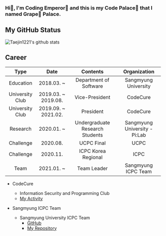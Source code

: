 ### Hi👋, I'm Coding Emperor🤴 and this is my Code Palace🏰 that I named Grape:grapes: Palace.

<!--
**Taejin1221/Taejin1221** is a ✨ _special_ ✨ repository because its `README.md` (this file) appears on your GitHub profile.

Here are some ideas to get you started:

- 🔭 I’m currently working on ...
- 🌱 I’m currently learning ...
- 👯 I’m looking to collaborate on ...
- 🤔 I’m looking for help with ...
- 💬 Ask me about ...
- 📫 How to reach me: ...
- 😄 Pronouns: ...
- ⚡ Fun fact: ...
-->

## My GitHub Status
![Taejin1221's github stats](https://github-readme-stats.vercel.app/api?username=taejin1221&show_icons=true&theme=graywhite&include_all_commits=true)

## Career
| Type            | Date                | Contents                        | Organization                  |
|:---------------:|:-------------------:|:-------------------------------:|:-----------------------------:|
| Education       | 2018.03. ~          | Department of Software          | Sangmyung University          |
| University Club | 2019.03. ~ 2019.08. | Vice-President                  | CodeCure                      |
| University Club | 2019.09. ~ 2021.02. | President                       | CodeCure                      |
| Research        | 2020.01. ~          | Undergraduate Research Students | Sangmyung University - Pi:Lab |
| Challenge       | 2020.08.            | UCPC Final                      | UCPC                          |
| Challenge       | 2020.11.            | ICPC Korea Regional             | ICPC                          |
| Team            | 2021.01. ~          | Team Leader                     | Sangmyung ICPC Team           |

* CodeCure
  * Information Security and Programming Club
  * [My Activity](https://github.com/taejin1221/CodeCure)
  
* Sangmyung ICPC Team
  * Sangmyung University ICPC Team
    * [GitHub](https://github.com/Sangmyung-ICPC-Team)
    * [My Repository](https://github.com/Sangmyung-ICPC-Team/Taejin)
